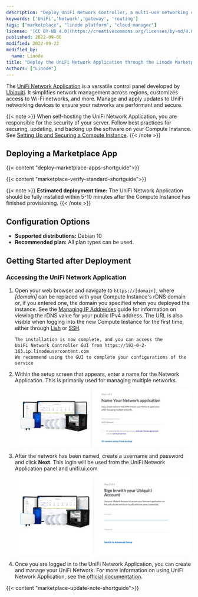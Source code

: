 ```yaml
---
description: "Deploy UniFi Network Controller, a multi-use networking control panel with a powerful application suite designed to optimize home and business networks with ease, on a Linode Compute Instance."
keywords: ['UniFi','Network','gateway', 'routing']
tags: ["marketplace", "linode platform", "cloud manager"]
license: '[CC BY-ND 4.0](https://creativecommons.org/licenses/by-nd/4.0)'
published: 2022-09-06
modified: 2022-09-22
modified_by:
  name: Linode
title: "Deploy the UniFi Network Application through the Linode Marketplace"
authors: ["Linode"]
---
```


The [UniFi Network Application](https://help.ui.com/hc/en-us/articles/1500012237441-UniFi-Network-Use-the-UniFi-Network-Application) is a versatile control panel developed by [Ubiquiti](https://www.ui.com/). It simplifies network management across regions, customizes access to Wi-Fi networks, and more. Manage and apply updates to UniFi networking devices to ensure your networks are performant and secure.

{{< note >}}
When self-hosting the UniFi Network Application, you are responsible for the security of your server. Follow best practices for securing, updating, and backing up the software on your Compute Instance. See [Setting Up and Securing a Compute Instance](/docs/products/compute/compute-instances/guides/set-up-and-secure/).
{{< /note >}}

## Deploying a Marketplace App

{{< content "deploy-marketplace-apps-shortguide">}}

{{< content "marketplace-verify-standard-shortguide">}}

{{< note >}}
**Estimated deployment time:** The UniFi Network Application should be fully installed within 5-10 minutes after the Compute Instance has finished provisioning.
{{< /note >}}

## Configuration Options

- **Supported distributions:** Debian 10
- **Recommended plan:** All plan types can be used.

## Getting Started after Deployment

### Accessing the UniFi Network Application

1. Open your web browser and navigate to `https://[domain]`, where *[domain]* can be replaced with your Compute Instance's rDNS domain or, if you entered one, the domain you specified when you deployed the instance. See the [Managing IP Addresses](/docs/products/compute/compute-instances/guides/manage-ip-addresses/) guide for information on viewing the rDNS value for your public IPv4 address. The URL is also visible when logging into the new Compute Instance for the first time, either through [Lish](/docs/products/compute/compute-instances/guides/lish/) or [SSH](/docs/products/compute/compute-instances/guides/set-up-and-secure/#connect-to-the-instance).

    ```output
    The installation is now complete, and you can access the
    UniFi Network Controller GUI from https://192-0-2-163.ip.linodeusercontent.com
    We recommend using the GUI to complete your configurations of the service
    ```

2. Within the setup screen that appears, enter a name for the Network Application. This is primarily used for managing multiple networks.

    ![Screenshot of the UniFi Network name page](UniFi-network-name.png)

3. After the network has been named, create a username and password and click **Next**. This login will be used from the UniFi Network Application panel and unifi.ui.com

    ![Screenshot of the Ubiquiti Account page](UniFi-account-login.jpg)

4. Once you are logged in to the UniFi Network Application, you can create and manage your UniFi Network. For more information on using UniFi Network Application, see the [official documentation](https://help.ui.com/hc/en-us/articles/1500012237441-UniFi-Network-Use-the-UniFi-Network-Application).

{{< content "marketplace-update-note-shortguide">}}